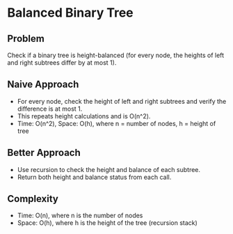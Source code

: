 # Balanced Binary Tree

## Problem
Check if a binary tree is height-balanced (for every node, the heights of left and right subtrees differ by at most 1).

## Naive Approach
- For every node, check the height of left and right subtrees and verify the difference is at most 1.
- This repeats height calculations and is O(n^2).
- Time: O(n^2), Space: O(h), where n = number of nodes, h = height of tree

## Better Approach
- Use recursion to check the height and balance of each subtree.
- Return both height and balance status from each call.

## Complexity
- Time: O(n), where n is the number of nodes
- Space: O(h), where h is the height of the tree (recursion stack) 